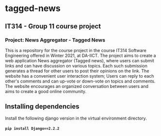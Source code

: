 # tagged-news
## IT314 - Group 11 course project
### Project: News Aggregator - Tagged News
This is a repository for the course project in the course IT314 Software Engineering offered in Winter 2021, at DA-IICT. The project aims to create a web application News aggregator (Tagged news), where users can submit links and can have discussion on various topics. Each such submission generates a thread for other users to post their opinions on the link. The website has a convenient user interaction system; Users can reply to each other's comments and can up-vote or down-vote on topics and comments. The website encourages an organized conversation between users and aims to create a good online community.
## Installing dependencies
Install the following django version in the virtual environment directory. 
#### `pip install Django==2.2.2`
